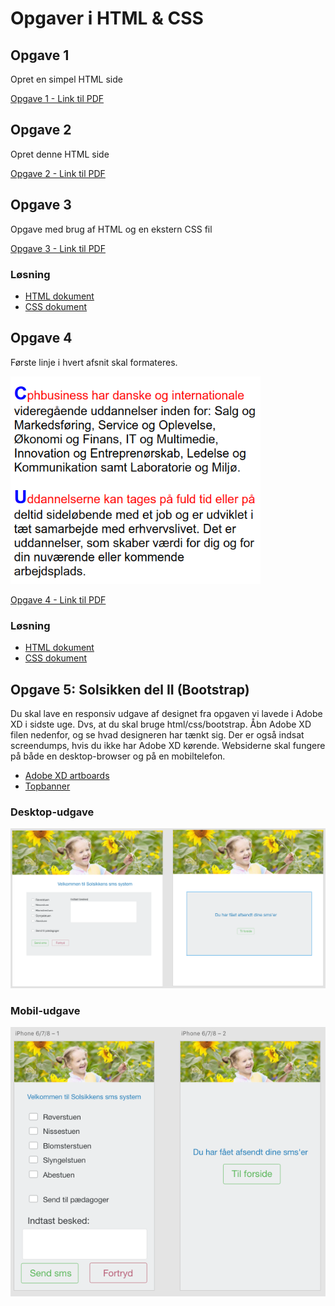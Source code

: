 # Opgaver i HTML & CSS

## Opgave 1
Opret en simpel HTML side

[Opgave 1 - Link til PDF](./Opgave_1.pdf)

## Opgave 2
Opret denne HTML side

[Opgave 2 - Link til PDF](./Opgave_2.pdf)

## Opgave 3
Opgave med brug af HTML og en ekstern CSS fil

[Opgave 3 - Link til PDF](./Opgave_3.pdf)

### Løsning
- [HTML dokument](./opgave_3.html)
- [CSS dokument](./opg3_css.css)

## Opgave 4
Første linje i hvert afsnit skal formateres.

<img src="./opgave_4.png" width="400">

[Opgave 4 - Link til PDF](./Opgave_4.pdf)

### Løsning
- [HTML dokument](./opgave_4.html)
- [CSS dokument](./opg4_css.css)

## Opgave 5: Solsikken del II (Bootstrap)
Du skal lave en responsiv udgave af designet fra opgaven vi lavede i Adobe XD i sidste uge. Dvs, at du skal bruge html/css/bootstrap. Åbn Adobe XD filen nedenfor, og se hvad designeren har tænkt sig. Der er også indsat screendumps, hvis du ikke har Adobe XD kørende. Websiderne skal fungere på både en desktop-browser og på en mobiltelefon.

- [Adobe XD artboards](./Solsikken.xd)
- [Topbanner](./sunflowers.jpg)


### Desktop-udgave


![](./solsikken_desktop.png)
### Mobil-udgave
![](./solsikken_mobile.png)